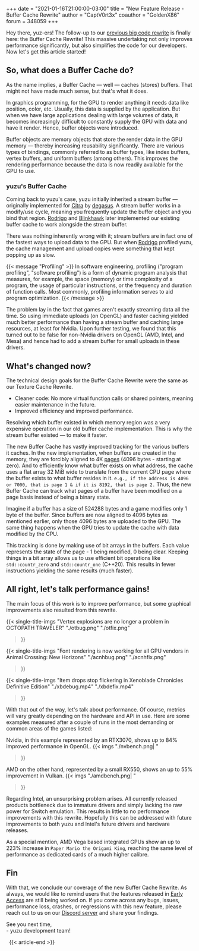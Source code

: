+++
date = "2021-01-16T21:00:00-03:00"
title = "New Feature Release - Buffer Cache Rewrite"
author = "CaptV0rt3x"
coauthor = "GoldenX86"
forum = 348059
+++

Hey there, yuz-ers! The follow-up to our [previous big code rewrite](https://yuzu-mirror.github.io/entry/yuzu-tcr/) is finally here: the Buffer Cache Rewrite!
This massive undertaking not only improves performance significantly, but also simplifies the code for our developers.
Now let's get this article started!

<!--more-->

## So, what does a Buffer Cache do?

As the name implies, a Buffer Cache — well — caches (stores) buffers.
That might not have made much sense, but that's what it does.

In graphics programming, for the GPU to render anything it needs data like position, color, etc.
Usually, this data is supplied by the application.
But when we have large applications dealing with large volumes of data, it becomes increasingly difficult to constantly supply the GPU 
with data and have it render.
Hence, buffer objects were introduced.

Buffer objects are memory objects that store the render data in the GPU memory — thereby increasing reusability significantly.
There are various types of bindings, commonly referred to as buffer types, like index buffers, vertex buffers, and uniform buffers (among others).
This improves the rendering performance because the data is now readily available for the GPU to use.

### yuzu's Buffer Cache

Coming back to yuzu's case, yuzu initially inherited a stream buffer — originally implemented for [Citra](https://citra-emu.org) by [degasus](https://github.com/degasus).
A stream buffer works in a modify/use cycle, meaning you frequently update the buffer object and you bind that region.
[Rodrigo](https://github.com/ReinUsesLisp) and [Blinkhawk](https://github.com/FernandoS27) later implemented our existing buffer cache to work alongside the stream buffer.

There was nothing inherently wrong with it; stream buffers are in fact one of the fastest ways to upload data to the GPU.
But when [Rodrigo](https://github.com/ReinUsesLisp) profiled yuzu, the cache management and upload copies were something that kept popping up as slow.

{{< message "Profiling" >}}
In software engineering, profiling ("program profiling", "software profiling") is a form of dynamic program analysis that measures, for example, the space (memory) or time complexity of a program, 
the usage of particular instructions, or the frequency and duration of function calls. Most commonly, profiling information serves to aid program optimization.
{{< /message >}}

The problem lay in the fact that games aren't exactly streaming data all the time.
So using immediate uploads (on OpenGL) and faster caching yielded much better performance than having a stream buffer and caching large resources, at least for Nvidia.
Upon further testing, we found that this turned out to be false for non-Nvidia drivers on OpenGL (AMD, Intel, and Mesa) and hence had to add a stream buffer for small uploads in these drivers.

## What's changed now?

The technical design goals for the Buffer Cache Rewrite were the same as our Texture Cache Rewrite.

- Cleaner code: No more virtual function calls or shared pointers, meaning easier maintenance in the future.
- Improved efficiency and improved performance.

Resolving which buffer existed in which memory region was a very expensive operation in our old buffer cache implementation.
This is why the stream buffer existed — to make it faster.

The new Buffer Cache has vastly improved tracking for the various buffers it caches.
In the new implementation, when buffers are created in the memory, they are forcibly aligned to 4K [pages](https://en.wikipedia.org/wiki/Page_(computer_memory)) (4096 bytes - starting at zero).
And to efficiently know what buffer exists on what address, the cache uses a flat array 32 MiB wide to translate from the current CPU page where the buffer exists to what buffer resides in it.
`e.g., if the address is 4096 or 7000, that is page 1 & if it is 8192, that is page 2.`
Thus, the new Buffer Cache can track what pages of a buffer have been modified on a page basis instead of being a binary state.

Imagine if a buffer has a size of 524288 bytes and a game modifies only 1 byte of the buffer.
Since buffers are now aligned to 4096 bytes as mentioned earlier, only those 4096 bytes are uploaded to the GPU.
The same thing happens when the GPU tries to update the cache with data modified by the CPU.

This tracking is done by making use of bit arrays in the buffers.
Each value represents the state of the page - 1 being modified, 0 being clear.
Keeping things in a bit array allows us to use efficient bit operations like `std::countr_zero` and `std::countr_one` (C++20).
This results in fewer instructions yielding the same results (much faster).

## All right, let's talk performance gains!

The main focus of this work is to improve performance, but some graphical improvements also resulted from this rewrite.

{{< single-title-imgs
    "Vertex explosions are no longer a problem in OCTOPATH TRAVELER"
    "./otbug.png"
    "./otfix.png"
  >}}
  
{{< single-title-imgs
    "Font rendering is now working for all GPU vendors in Animal Crossing: New Horizons"
    "./acnhbug.png"
    "./acnhfix.png"
  >}}

{{< single-title-imgs
    "Item drops stop flickering in Xenoblade Chronicles Definitive Edition"
    "./xbdebug.mp4"
    "./xbdefix.mp4"
  >}}

With that out of the way, let's talk about performance. Of course, metrics will vary greatly depending on the hardware and API in use.
Here are some examples measured after a couple of runs in the most demanding or common areas of the games listed:

Nvidia, in this example represented by an RTX3070, shows up to 84% improved performance in OpenGL.
{{< imgs
    "./nvbench.png| "
  >}}

AMD on the other hand, represented by a small RX550, shows an up to 55% improvement in Vulkan.
{{< imgs
    "./amdbench.png| "
  >}}

Regarding Intel, an unsurprising problem arises. All currently released products bottleneck due to immature drivers and simply lacking the raw power for Switch emulation. This results in little to no performance improvements with this rewrite. Hopefully this can be addressed with future improvements to both yuzu and Intel's future drivers and hardware releases.

As a special mention, AMD Vega based integrated GPUs show an up to 223% increase in `Paper Mario the Origami King`, reaching the same level of performance as dedicated cards of a much higher calibre.

## Fin

With that, we conclude our coverage of the new Buffer Cache Rewrite.
As always, we would like to remind users that the features released in [Early Access](https://yuzu-mirror.github.io/help/early-access/) are still being worked on.
If you come across any bugs, issues, performance loss, crashes, or regressions with this new feature, please
reach out to us on our [Discord server](https://discord.com/invite/u77vRWY) and share your findings.

See you next time, <br>
	- yuzu development team!

&nbsp;
{{< article-end >}}
